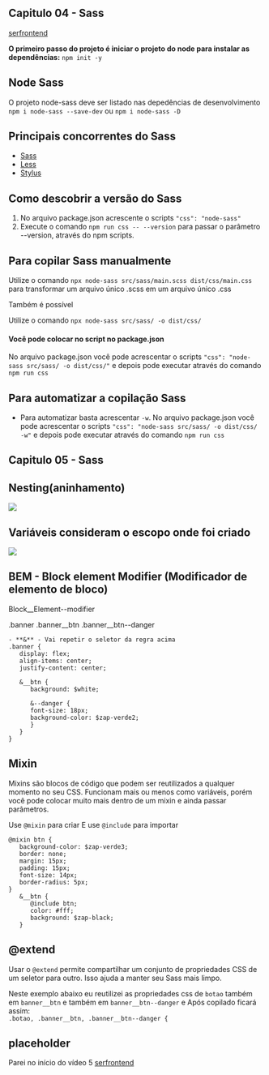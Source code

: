 ## Capitulo 04 - Sass
[serfrontend](https://youtu.be/V95cpQ0cgII)

**O primeiro passo do projeto é iniciar o projeto do node para instalar as dependências:**
`npm init -y`

## Node Sass

O projeto node-sass deve ser listado nas depedências de desenvolvimento
`npm i node-sass --save-dev`
ou
`npm i node-sass -D`

## Principais concorrentes do Sass
- [Sass](https://sass-lang.com/)
- [Less](https://lesscss.org/)
- [Stylus](https://stylus-lang.com/)

## Como descobrir a versão do Sass
1. No arquivo package.json acrescente o scripts `"css": "node-sass"`
2. Execute o comando `npm run css -- --version` para passar o parâmetro --version, através do npm scripts.

## Para copilar Sass manualmente

Utilize o comando `npx node-sass src/sass/main.scss dist/css/main.css` para transformar um arquivo único .scss em um arquivo único .css

Também é possível 

Utilize o comando `npx node-sass src/sass/ -o dist/css/`

#### Você pode colocar no script no package.json
No arquivo package.json você pode acrescentar o scripts `"css": "node-sass src/sass/ -o dist/css/"` e depois pode executar através do comando `npm run css`

## Para automatizar a copilação Sass

- Para automatizar basta acrescentar `-w`. 
No arquivo package.json você pode acrescentar o scripts `"css": "node-sass src/sass/ -o dist/css/ -w"` e depois pode executar através do comando `npm run css`



## Capitulo 05 - Sass

## Nesting(aninhamento)
![](nesting)

## Variáveis consideram o escopo onde foi criado
![](variaveis-escopo)



## BEM - Block element Modifier (Modificador de elemento de bloco)
Block__Element--modifier

.banner
.banner__btn
.banner__btn--danger
```
- **&** - Vai repetir o seletor da regra acima
.banner {
   display: flex;
   align-items: center;
   justify-content: center;

   &__btn {
      background: $white;

      &--danger {
      font-size: 18px;
      background-color: $zap-verde2;
      }
   }
}
```

## Mixin
Mixins são blocos de código que podem ser reutilizados a qualquer momento no seu CSS. Funcionam mais ou menos como variáveis, porém você pode colocar muito mais dentro de um mixin e ainda passar parâmetros.

Use `@mixin` para criar
E use `@include` para importar
```
@mixin btn {
   background-color: $zap-verde3;
   border: none;
   margin: 15px;
   padding: 15px;
   font-size: 14px;
   border-radius: 5px;
}
   &__btn {
      @include btn;
      color: #fff;
      background: $zap-black;
   }
```
## @extend
Usar o `@extend` permite compartilhar um conjunto de propriedades CSS de um seletor para outro. Isso ajuda a manter seu Sass mais limpo. 

Neste exemplo abaixo eu reutilizei as propriedades css de `botao` também em `banner__btn` e também em `banner__btn--danger` e Após copilado ficará assim: <br>
`.botao, .banner__btn, .banner__btn--danger {`

## placeholder
Parei no início do vídeo 5 [serfrontend](https://youtu.be/__Uwj8JP7NM)